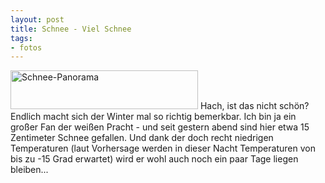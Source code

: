 ```yaml
--- 
layout: post
title: Schnee - Viel Schnee
tags: 
- fotos
---
```

<a href="http://blog.fabianonline.de/wp-content/uploads/2009/01/panorama-2009-01-05-schnee-klein.jpg"><img src="http://blog.fabianonline.de/wp-content/uploads/2009/01/panorama-2009-01-05-schnee-klein-300x62.jpg" alt="Schnee-Panorama" title="Schnee-Panorama" width="300" height="62" class="size-medium wp-image-89" /></a>
Hach, ist das nicht schön? Endlich macht sich der Winter mal so richtig bemerkbar. Ich bin ja ein großer Fan der weißen Pracht - und seit gestern abend sind hier etwa 15 Zentimeter Schnee gefallen. Und dank der doch recht niedrigen Temperaturen (laut Vorhersage werden in dieser Nacht Temperaturen von bis zu -15 Grad erwartet) wird er wohl auch noch ein paar Tage liegen bleiben...
